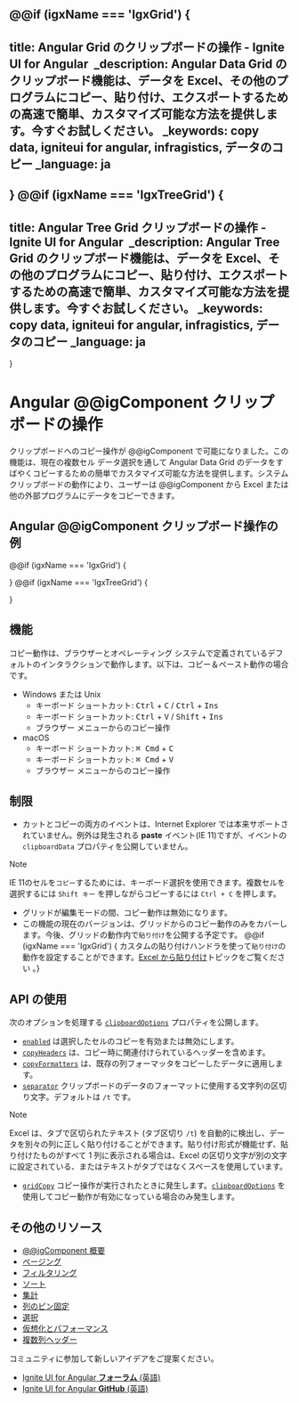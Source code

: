 @@if (igxName === 'IgxGrid') {
---
title: Angular Grid のクリップボードの操作 - Ignite UI for Angular 
_description: Angular Data Grid のクリップボード機能は、データを Excel、その他のプログラムにコピー、貼り付け、エクスポートするための高速で簡単、カスタマイズ可能な方法を提供します。今すぐお試しください。
_keywords: copy data, igniteui for angular, infragistics, データのコピー
_language: ja
---
}
@@if (igxName === 'IgxTreeGrid') {
---
title: Angular Tree Grid クリップボードの操作 - Ignite UI for Angular 
_description: Angular Tree Grid のクリップボード機能は、データを Excel、その他のプログラムにコピー、貼り付け、エクスポートするための高速で簡単、カスタマイズ可能な方法を提供します。今すぐお試しください。
_keywords: copy data, igniteui for angular, infragistics, データのコピー
_language: ja
---
}

# Angular @@igComponent クリップボードの操作
クリップボードへのコピー操作が @@igComponent で可能になりました。この機能は、現在の複数セル データ選択を通して Angular Data Grid のデータをすばやくコピーするための簡単でカスタマイズ可能な方法を提供します。システム クリップボードの動作により、ユーザーは @@igComponent から Excel または他の外部プログラムにデータをコピーできます。

## Angular @@igComponent クリップボード操作の例


@@if (igxName === 'IgxGrid') {

<code-view style="height:635px" 
           data-demos-base-url="{environment:demosBaseUrl}" 
           iframe-src="{environment:demosBaseUrl}/grid/grid-clipboard-operations-sample" alt="Angular @@igComponent クリップボード操作の例">
</code-view>

<div class="divider--half"></div>
}
@@if (igxName === 'IgxTreeGrid') {

<code-view style="height:635px" 
           data-demos-base-url="{environment:demosBaseUrl}" 
           iframe-src="{environment:demosBaseUrl}/tree-grid/tree-grid-clipboard-operations-sample" alt="Angular @@igComponent クリップボード操作の例">
</code-view>

<div class="divider--half"></div>
}

## 機能
コピー動作は、ブラウザーとオペレーティング システムで定義されているデフォルトのインタラクションで動作します。以下は、コピー＆ペースト動作の場合です。

- Windows または Unix 
  - キーボード ショートカット: <kbd>Ctrl</kbd> + <kbd>C</kbd> / <kbd>Ctrl</kbd> + <kbd>Ins</kbd>
  - キーボード ショートカット: <kbd>Ctrl</kbd> + <kbd>V</kbd> / <kbd>Shift</kbd> + <kbd>Ins</kbd>
  - ブラウザー メニューからのコピー操作
- macOS
  - キーボード ショートカット: <kbd>⌘ Cmd</kbd> + <kbd>C</kbd>
  - キーボード ショートカット: <kbd>⌘ Cmd</kbd> + <kbd>V</kbd>
  - ブラウザー メニューからのコピー操作


## 制限
- カットとコピーの両方のイベントは、Internet Explorer では本来サポートされていません。例外は発生される **paste** イベント(IE 11)ですが、イベントの `clipboardData` プロパティを公開していません。
> [!NOTE] 
> IE 11のセルを`コピー`するためには、キーボード選択を使用できます。複数セルを選択するには `Shift キー` を押しながらコピーするには `Ctrl + C` を押します。

- グリッドが編集モードの間、コピー動作は無効になります。
- この機能の現在のバージョンは、グリッドからのコピー動作のみをカバーします。今後、グリッドの動作内で`貼り付け`を公開する予定です。
@@if (igxName === 'IgxGrid') { カスタムの貼り付けハンドラを使って`貼り付け`の動作を設定することができます。[Excel から貼り付け](paste-excel.md)トピックをご覧ください 。}

## API の使用
次のオプションを処理する [`clipboardOptions`]({environment:angularApiUrl}/classes/igxgridcomponent.html#clipboardOptions) プロパティを公開します。
- [`enabled`]({environment:angularApiUrl}/classes/igxgridcomponent.html#clipboardoptions.enabled) は選択したセルのコピーを有効または無効にします。
- [`copyHeaders`]({environment:angularApiUrl}/classes/igxgridcomponent.html#clipboardoptions.copyHeaders) は、コピー時に関連付けられているヘッダーを含めます。
- [`copyFormatters`]({environment:angularApiUrl}/classes/igxgridcomponent.html#clipboardoptions.copyFormatters) は、既存の列フォーマッタをコピーしたデータに適用します。
- [`separator`]({environment:angularApiUrl}/classes/igxgridcomponent.html#clipboardoptions.separator) クリップボードのデータのフォーマットに使用する文字列の区切り文字。デフォルトは `/t` です。

> [!NOTE] 
> Excel は、タブで区切られたテキスト (タブ区切り `/t`) を自動的に検出し、データを別々の列に正しく貼り付けることができます。貼り付け形式が機能せず、貼り付けたものがすべて 1 列に表示される場合は、Excel の区切り文字が別の文字に設定されている、またはテキストがタブではなくスペースを使用しています。

- [`gridCopy`]({environment:angularApiUrl}/classes/igxcolumncomponent.html#gridCopy) コピー操作が実行されたときに発生します。[`clipboardOptions`]({environment:angularApiUrl}/classes/igxgridcomponent.html#clipboardOptions) を使用してコピー動作が有効になっている場合のみ発生します。

## その他のリソース
<div class="divider--half"></div>

* [@@igComponent 概要](@@igMainTopic.md)
* [ページング](paging.md)
* [フィルタリング](filtering.md)
* [ソート](sorting.md)
* [集計](summaries.md)
* [列のピン固定](column-pinning.md)
* [選択](selection.md)
* [仮想化とパフォーマンス](virtualization.md)
* [複数列ヘッダー](multi-column-headers.md)

<div class="divider--half"></div>
コミュニティに参加して新しいアイデアをご提案ください。

* [Ignite UI for Angular **フォーラム** (英語)](https://www.infragistics.com/community/forums/f/ignite-ui-for-angular)
* [Ignite UI for Angular **GitHub** (英語)](https://github.com/IgniteUI/igniteui-angular)
